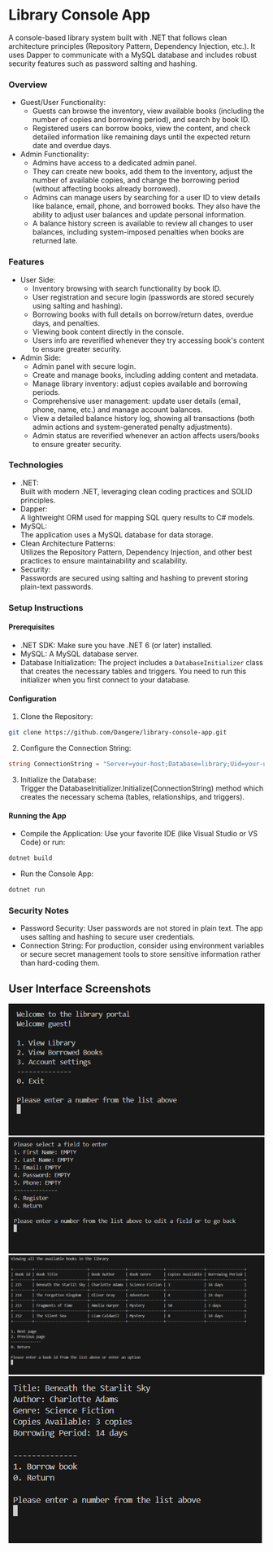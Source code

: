 # Library Console App
A console-based library system built with .NET that follows clean architecture principles (Repository Pattern, Dependency Injection, etc.). It uses Dapper to communicate with a MySQL database and includes robust security features such as password salting and hashing.

### Overview
- Guest/User Functionality:
	- Guests can browse the inventory, view available books (including the number of copies and borrowing period), and search by book ID.
	- Registered users can borrow books, view the content, and check detailed information like remaining days until the expected return date and overdue days.
- Admin Functionality:
  - Admins have access to a dedicated admin panel.
  - They can create new books, add them to the inventory, adjust the number of available copies, and change the borrowing period (without affecting books already borrowed).
  - Admins can manage users by searching for a user ID to view details like balance, email, phone, and borrowed books. They also have the ability to adjust user balances and update personal information.
  - A balance history screen is available to review all changes to user balances, including system-imposed penalties when books are returned late.

### Features
- User Side:
  - Inventory browsing with search functionality by book ID.
  - User registration and secure login (passwords are stored securely using salting and hashing).
  - Borrowing books with full details on borrow/return dates, overdue days, and penalties.
  - Viewing book content directly in the console.
  - Users info are reverified whenever they try accessing book's content to ensure greater security.
- Admin Side:
	- Admin panel with secure login.
  - Create and manage books, including adding content and metadata.
  - Manage library inventory: adjust copies available and borrowing periods.
  - Comprehensive user management: update user details (email, phone, name, etc.) and manage account balances.
  - View a detailed balance history log, showing all transactions (both admin actions and system-generated penalty adjustments).
  - Admin status are reverified whenever an action affects users/books to ensure greater security.

### Technologies
- .NET:  
Built with modern .NET, leveraging clean coding practices and SOLID principles.
- Dapper:  
A lightweight ORM used for mapping SQL query results to C# models.
- MySQL:  
The application uses a MySQL database for data storage.
- Clean Architecture Patterns:  
Utilizes the Repository Pattern, Dependency Injection, and other best practices to ensure maintainability and scalability.
- Security:  
Passwords are secured using salting and hashing to prevent storing plain-text passwords.

### Setup Instructions
#### Prerequisites
- .NET SDK: Make sure you have .NET 6 (or later) installed.
- MySQL: A MySQL database server.
- Database Initialization:
The project includes a `DatabaseInitializer` class that creates the necessary tables and triggers. You need to run this initializer when you first connect to your database.

#### Configuration
1. Clone the Repository:
```bash
git clone https://github.com/Dangere/library-console-app.git
```
2. Configure the Connection String:
```csharp
string ConnectionString = "Server=your-host;Database=library;Uid=your-username;Pwd=your-password;";
```
3. Initialize the Database:  
Trigger the DatabaseInitializer.Initialize(ConnectionString) method which creates the necessary schema (tables, relationships, and triggers).

#### Running the App
- Compile the Application: Use your favorite IDE (like Visual Studio or VS Code) or run:
``` bash
dotnet build
 ```
- Run the Console App:
``` bash
dotnet run
```
### Security Notes
- Password Security: User passwords are not stored in plain text. The app uses salting and hashing to secure user credentials.
- Connection String: For production, consider using environment variables or secure secret management tools to store sensitive information rather than hard-coding them.


## User Interface Screenshots
![Main Menu](Screenshots/MainMenu.PNG)
![Register Screen](Screenshots/RegisterScreen.png)
![Inventory Screen](Screenshots/Inventory.png)
![Inspecting Inventory Book](Screenshots/ViewInventoryBook.png)



